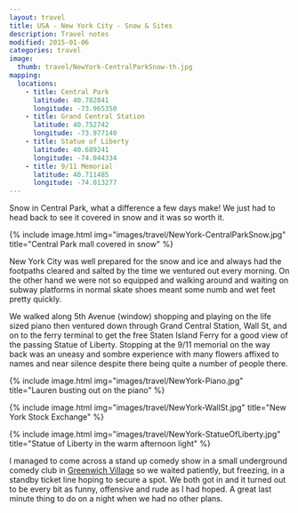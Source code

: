 ```yaml
---
layout: travel
title: USA - New York City - Snow & Sites
description: Travel notes
modified: 2015-01-06
categories: travel
image:
  thumb: travel/NewYork-CentralParkSnow-th.jpg
mapping:
  locations:
    - title: Central Park
      latitude: 40.782841
      longitude: -73.965350
    - title: Grand Central Station
      latitude: 40.752742
      longitude: -73.977140
    - title: Statue of Liberty
      latitude: 40.689241
      longitude: -74.044334
    - title: 9/11 Memorial
      latitude: 40.711485
      longitude: -74.013277
---
```


Snow in Central Park, what a difference a few days make! We just had to head back to see it covered in snow and it was so worth it.

{% include image.html img="images/travel/NewYork-CentralParkSnow.jpg" title="Central Park mall covered in snow" %}

New York City was well prepared for the snow and ice and always had the footpaths cleared and salted by the time we ventured out every morning. On the other hand we were not so equipped and walking around and waiting on subway platforms in normal skate shoes meant some numb and wet feet pretty quickly.

We walked along 5th Avenue (window) shopping and playing on the life sized piano then ventured down through Grand Central Station, Wall St, and on to the ferry terminal to get the free Staten Island Ferry for a good view of the passing Statue of Liberty. Stopping at the 9/11 memorial on the way back was an uneasy and sombre experience with many flowers affixed to names and near silence despite there being quite a number of people there.

{% include image.html img="images/travel/NewYork-Piano.jpg" title="Lauren busting out on the piano" %}

{% include image.html img="images/travel/NewYork-WallSt.jpg" title="New York Stock Exchange" %}

{% include image.html img="images/travel/NewYork-StatueOfLiberty.jpg" title="Statue of Liberty in the warm afternoon light" %}

I managed to come across a stand up comedy show in a small underground comedy club in [Greenwich Village](http://en.wikipedia.org/wiki/Greenwich_Village) so we waited patiently, but freezing, in a standby ticket line hoping to secure a spot. We both got in and it turned out to be every bit as funny, offensive and rude as I had hoped. A great last minute thing to do on a night when we had no other plans.